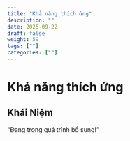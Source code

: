 ```yaml
---
title: "Khả năng thích ứng"
description: ""
date: 2025-09-22
draft: false
weight: 59
tags: [""]
categories: [""]
---
```


# Khả năng thích ứng

<!-- **Mã:** 
**Nhóm:**  -->

## Khái Niệm

“Đang trong quá trình bổ sung!”